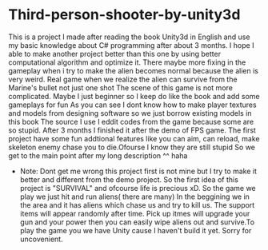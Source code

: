 # Third-person-shooter-by-unity3d
This is a project I made after reading the book Unity3d in English and use my basic knowledge about C# programming after about 3 months. 
I hope I able to make another project better than this one by using better computational algorithm and optimize it.
There maybe more fixing in the gameplay when i try to make the alien becomes normal because the alien is very weird. Real game when we realize the alien can survive from the Marine's bullet not just one shot
The scene of this game is not more complicated. Maybe I just beginner so I keep do like the book and add some gameplays for fun
As you can see I dont know how to make player textures and models from designing software so we just borrow existing models in this book
The source I use I eddit codes from the game because some are so stupid. After 3 months I finished it after the demo of FPS game. 
The first project have some fun addtional features like you can aim, can reload, make skeleton enemy chase you to die.Ofourse I know they are still stupid
So we get to the main point after my long description ^^ haha
* Note: Dont get me wrong this project first is not mine but I try to make it better and different from the demo project.
So the first idea of this project is "SURVIVAL" and ofcourse life is precious xD. So the game we play we just hit and run aliens( there are many)
In the beggining we in the area and it has aliens which chase us and try to kill us. The support items will appear randomly after time.
Pick up itmes will upgrade your gun and your power then you can easily wipe aliens out and survive.To play the game you we have Unity cause I haven't build it yet. Sorry for uncovenient.
